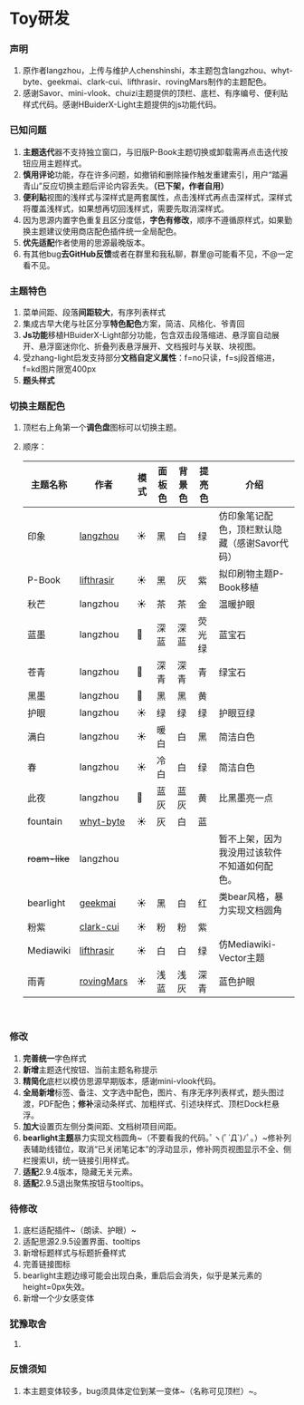 # Toy研发

### 声明

1. 原作者langzhou，上传与维护人chenshinshi，本主题包含langzhou、whyt-byte、geekmai、clark-cui、lifthrasir、rovingMars制作的主题配色。
2. 感谢Savor、mini-vlook、chuizi主题提供的顶栏、底栏、有序编号、便利贴样式代码。感谢HBuiderX-Light主题提供的js功能代码。

### 已知问题

1. **主题迭代**器不支持独立窗口，与旧版P-Book主题切换或卸载需再点击迭代按钮应用主题样式。
2. **慎用评论**功能，存在许多问题，如撤销和删除操作触发重建索引，用户“踏遍青山”反应切换主题后评论内容丢失。**（已下架，作者自用）**
3. **便利贴**视图的浅样式与深样式是两套属性，点击浅样式再点击深样式，深样式将覆盖浅样式，如果想再切回浅样式，需要先取消深样式。
4. 因为思源内置字色重复且区分度低，**字色有修改**，顺序不遵循原样式，如果勤换主题建议使用商店配色插件统一全局配色。
5. **优先适配**作者使用的思源最晚版本。
6. 有其他bug**去GitHub反馈**或者在群里和我私聊，群里@可能看不见，不@一定看不见。

### 主题特色

1. 菜单间距、段落**间距较大**，有序列表样式
2. 集成古早大佬与社区分享**特色配色**方案，简洁、风格化、爷青回
3. **Js功能**移植HBuiderX-Light部分功能，包含双击段落缩进、悬浮窗自动展开、悬浮窗迷你化、折叠列表悬浮展开、文档报时与关联、块视图。
4. 受zhang-light启发支持部分**文档自定义属性**：f=no只读，f=sj段首缩进，f=kd图片限宽400px
5. **题头样式**

### 切换主题配色

1. 顶栏右上角第一个**调色盘**图标可以切换主题。
2. 顺序：

    |主题名称|作者|模式|面板色|背景色|提亮色|介绍|
    | -----------| ----------| ------| --------| --------| --------| -------------------------------------------------|
    |印象|[langzhou](https://github.com/langzhou/toy-theme-for-siyuan)|☀️|黑|白|绿|仿印象笔记配色，顶栏默认隐藏（感谢Savor代码）<br />|
    |P-Book|[lifthrasir](https://ld246.com/article/1683803156009)|☀️|黑|灰|紫|拟印刷物主题P-Book移植|
    |秋芒|langzhou|☀️|茶|茶|金|温暖护眼|
    |蓝墨|langzhou|🌃|深蓝|深蓝|荧光绿|蓝宝石|
    |苍青|langzhou|🌃|深青|深青|青|绿宝石|
    |黑墨|langzhou|🌃|黑|黑|黄|<br />|
    |护眼|langzhou|☀️|绿|绿|绿|护眼豆绿|
    |满白|langzhou|☀️|暖白|白|黑|简洁白色|
    |春|langzhou|☀️|冷白|白|绿|简洁白色|
    |此夜|langzhou|🌃|蓝灰|蓝灰|黄|比黑墨亮一点|
    |fountain|[whyt-byte](https://github.com/whyt-byte/Fountain_theme_for_Siyuan_Light)|☀️|灰|白|蓝||
    |~~roam-like~~|langzhou|||||暂不上架，因为我没用过该软件不知道如何配色。|
    |bearlight|[geekmai](https://github.com/geekmai/BearLight_for_SiYuan)|☀️|黑|白|红|类bear风格，暴力实现文档圆角|
    |粉紫|[clark-cui](https://github.com/clark-cui/siyuan-themes-fruits-pink)|☀️|粉|粉|紫||
    |Mediawiki|[lifthrasir](https://ld246.com/article/1684904900025)|☀️|白|白|绿|仿Mediawiki-Vector主题|
    |雨青|[rovingMars](https://ld246.com/article/1687343731976/comment/1687743598084#comments)|☀️|浅蓝|浅灰|深青|蓝色护眼|

    ‍

### 修改

1. **完善统一**字色样式
2. **新增**主题迭代按钮、当前主题名称提示
3. **精简化**底栏以模仿思源早期版本，感谢mini-vlook代码。
4. **全局新增**标签、备注、文字选中配色，图片、有序无序列表样式，题头图过渡，PDF配色；**修补**滚动条样式、加粗样式、引述块样式、顶栏Dock栏悬浮。
5. **加大**设置页左侧分类间距、文档树项目间距。
6. **bearlight主题**暴力实现文档圆角~（不要看我的代码｡ﾟヽ(ﾟ´Д`)ﾉﾟ｡） ​~修补列表辅助线错位，取消“已关闭笔记本”的浮动显示，修补网页视图显示不全、侧栏搜索UI，统一链接引用样式。
7. **适配**2.9.4版本，隐藏无关元素。
8. **适配**2.9.5退出聚焦按钮与tooltips。

### 待修改

1. 底栏适配插件~（朗读、护眼）~
2. 适配思源2.9.5设置界面、tooltips
3. 新增标题样式与标题折叠样式
4. 完善链接图标
5. bearlight主题边缘可能会出现白条，重启后会消失，似乎是某元素的height=0px失效。
6. 新增一个少女感变体

### 犹豫取舍

1. ‍

### 反馈须知

1. 本主题变体较多，bug须具体定位到某一变体~（名称可见顶栏）~。

‍
